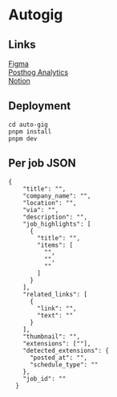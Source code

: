 # Autogig

## Links
[Figma](https://app.posthog.com/shared/yDXprzBG34-etowjQLl4ZJLbhUEmjw)  
[Posthog Analytics](https://app.posthog.com/shared/yDXprzBG34-etowjQLl4ZJLbhUEmjw)  
[Notion](https://www.notion.so/54e7c450ecb14b75b352046db25d6903)  


## Deployment

```
cd auto-gig
pnpm install
pnpm dev
```


## Per job JSON
```
{
    "title": "",
    "company_name": "",
    "location": "",
    "via": "",
    "description": "",
    "job_highlights": [
      {
        "title": "",
        "items": [
          "",
          "",
          ""
        ]
      }
    ],
    "related_links": [
      {
        "link": "",
        "text": ""
      }
    ],
    "thumbnail": "",
    "extensions": [""],
    "detected_extensions": {
      "posted_at": "",
      "schedule_type": ""
    },
    "job_id": ""
  }
  ```